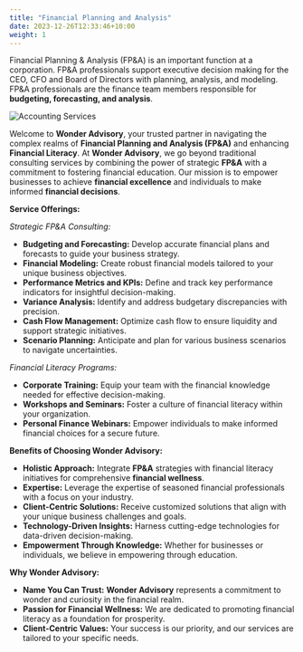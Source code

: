 ```yaml
---
title: "Financial Planning and Analysis"
date: 2023-12-26T12:33:46+10:00
weight: 1
---
```


Financial Planning & Analysis (FP&A) is an important function at a corporation. FP&A professionals support executive decision making for the CEO, CFO and Board of Directors with planning, analysis, and modeling. FP&A professionals are the finance team members responsible for **budgeting, forecasting, and analysis**.

![Accounting Services](/images/austin-distel-nGc5RT2HmF0-unsplash.jpg)

Welcome to **Wonder Advisory**, your trusted partner in navigating the complex realms of **Financial Planning and Analysis (FP&A)** and enhancing **Financial Literacy**. At **Wonder Advisory**, we go beyond traditional consulting services by combining the power of strategic **FP&A** with a commitment to fostering financial education. Our mission is to empower businesses to achieve **financial excellence** and individuals to make informed **financial decisions**.

**Service Offerings:**

*Strategic FP&A Consulting:*
- **Budgeting and Forecasting:** Develop accurate financial plans and forecasts to guide your business strategy.
- **Financial Modeling:** Create robust financial models tailored to your unique business objectives.
- **Performance Metrics and KPIs:** Define and track key performance indicators for insightful decision-making.
- **Variance Analysis:** Identify and address budgetary discrepancies with precision.
- **Cash Flow Management:** Optimize cash flow to ensure liquidity and support strategic initiatives.
- **Scenario Planning:** Anticipate and plan for various business scenarios to navigate uncertainties.

*Financial Literacy Programs:*
- **Corporate Training:** Equip your team with the financial knowledge needed for effective decision-making.
- **Workshops and Seminars:** Foster a culture of financial literacy within your organization.
- **Personal Finance Webinars:** Empower individuals to make informed financial choices for a secure future.

**Benefits of Choosing Wonder Advisory:**

- **Holistic Approach:** Integrate **FP&A** strategies with financial literacy initiatives for comprehensive **financial wellness**.
- **Expertise:** Leverage the expertise of seasoned financial professionals with a focus on your industry.
- **Client-Centric Solutions:** Receive customized solutions that align with your unique business challenges and goals.
- **Technology-Driven Insights:** Harness cutting-edge technologies for data-driven decision-making.
- **Empowerment Through Knowledge:** Whether for businesses or individuals, we believe in empowering through education.

**Why Wonder Advisory:**

- **Name You Can Trust:** **Wonder Advisory** represents a commitment to wonder and curiosity in the financial realm.
- **Passion for Financial Wellness:** We are dedicated to promoting financial literacy as a foundation for prosperity.
- **Client-Centric Values:** Your success is our priority, and our services are tailored to your specific needs.

